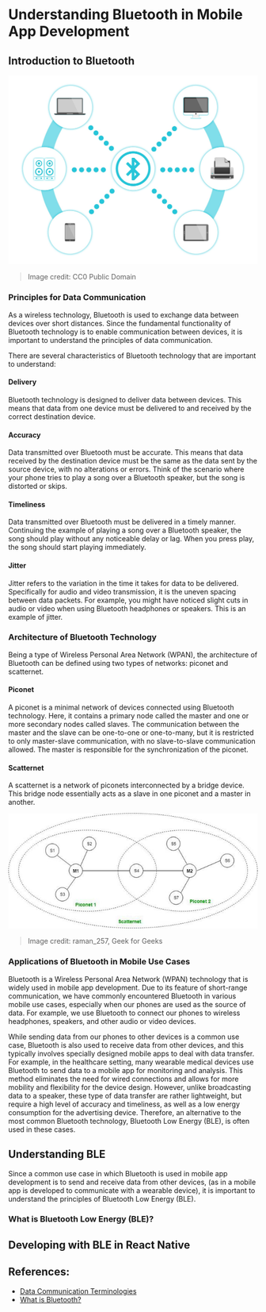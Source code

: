 # Understanding Bluetooth in Mobile App Development

## Introduction to Bluetooth

![](./Bluetooth_assets/bluetooth.jpg)

> Image credit: CC0 Public Domain

### Principles for Data Communication

As a wireless technology, Bluetooth is used to exchange data between devices over short distances. Since the fundamental functionality of Bluetooth technology
is to enable communication between devices, it is important to understand the principles of data communication.

There are several characteristics of Bluetooth technology that are important to understand:

#### Delivery

Bluetooth technology is designed to deliver data between devices. This means that data from one device must be delivered to and received by the correct destination device.

#### Accuracy

Data transmitted over Bluetooth must be accurate. This means that data received by the destination device must be the same as the data sent by the source device, with no alterations or errors. Think of the scenario where your phone tries to play a song over a Bluetooth speaker, but the song is distorted or skips.

#### Timeliness

Data transmitted over Bluetooth must be delivered in a timely manner. Continuing the example of playing a song over a Bluetooth speaker, the song should play without any noticeable delay or lag. When you press play, the song should start playing immediately.

#### Jitter

Jitter refers to the variation in the time it takes for data to be delivered. Specifically for audio and video transmission, it is the uneven spacing between data packets. For example, you might have noticed slight cuts in audio or video when using Bluetooth headphones or speakers. This is an example of jitter.

### Architecture of Bluetooth Technology

Being a type of Wireless Personal Area Network (WPAN), the architecture of
Bluetooth can be defined using two types of networks: piconet and scatternet.

#### Piconet

A piconet is a minimal network of devices connected using Bluetooth technology.
Here, it contains a primary node called the master and one or more secondary
nodes called slaves. The communication between the master and the slave can be
one-to-one or one-to-many, but it is restricted to only master-slave communication,
with no slave-to-slave communication allowed. The master is responsible for the
synchronization of the piconet.

#### Scatternet

A scatternet is a network of piconets interconnected by a bridge device. This
bridge node essentially acts as a slave in one piconet and a master in another.

![](./Bluetooth_assets/bluetootharchitecture.jpg)

> Image credit: raman_257, Geek for Geeks

### Applications of Bluetooth in Mobile Use Cases

Bluetooth is a Wireless Personal Area Network (WPAN) technology that is widely 
used in mobile app development. Due to its feature of short-range communication, 
we have commonly encountered Bluetooth in various mobile use cases, especially
when our phones are used as the source of data. For example, we use Bluetooth
to connect our phones to wireless headphones, speakers, and other audio or
video devices.

While sending data from our phones to other devices is a common use case,
Bluetooth is also used to receive data from other devices, and this typically
involves specially designed mobile apps to deal with data transfer. For example,
in the healthcare setting, many wearable medical devices use Bluetooth to send
data to a mobile app for monitoring and analysis. This method eliminates the
need for wired connections and allows for more mobility and flexibility for the
device design. However, unlike broadcasting data to a speaker, these type of 
data transfer are rather lightweight, but require a high level of accuracy and
timeliness, as well as a low energy consumption for the advertising device.
Therefore, an alternative to the most common Bluetooth technology, Bluetooth
Low Energy (BLE), is often used in these cases.

## Understanding BLE

Since a common use case in which Bluetooth is used in mobile app development is
to send and receive data from other devices, (as in a mobile app is developed
to communicate with a wearable device), it is important to understand the
principles of Bluetooth Low Energy (BLE).

### What is Bluetooth Low Energy (BLE)?



## Developing with BLE in React Native



## References:

- [Data Communication Terminologies](https://www.geeksforgeeks.org/data-communication-terminologies/?ref=ml_lbp)
- [What is Bluetooth?](https://www.geeksforgeeks.org/bluetooth/)
